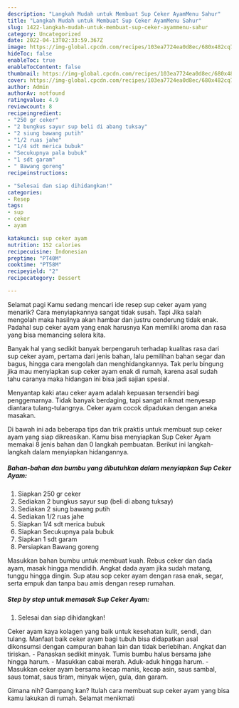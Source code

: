 ```yaml
---
description: "Langkah Mudah untuk Membuat Sup Ceker AyamMenu Sahur"
title: "Langkah Mudah untuk Membuat Sup Ceker AyamMenu Sahur"
slug: 1422-langkah-mudah-untuk-membuat-sup-ceker-ayammenu-sahur
category: Uncategorized
date: 2022-04-13T02:33:59.367Z
image: https://img-global.cpcdn.com/recipes/103ea7724ea0d8ec/680x482cq70/sup-ceker-ayam-foto-resep-utama.jpg
hideToc: false
enableToc: true
enableTocContent: false
thumbnail: https://img-global.cpcdn.com/recipes/103ea7724ea0d8ec/680x482cq70/sup-ceker-ayam-foto-resep-utama.jpg
cover: https://img-global.cpcdn.com/recipes/103ea7724ea0d8ec/680x482cq70/sup-ceker-ayam-foto-resep-utama.jpg
author: Admin
authorAv: notfound
ratingvalue: 4.9
reviewcount: 8
recipeingredient:
- "250 gr ceker"
- "2 bungkus sayur sup beli di abang tuksay"
- "2 siung bawang putih"
- "1/2 ruas jahe"
- "1/4 sdt merica bubuk"
- "Secukupnya pala bubuk"
- "1 sdt garam"
- " Bawang goreng"
recipeinstructions:

- "Selesai dan siap dihidangkan!"
categories:
- Resep
tags:
- sup
- ceker
- ayam

katakunci: sup ceker ayam 
nutrition: 152 calories
recipecuisine: Indonesian
preptime: "PT40M"
cooktime: "PT58M"
recipeyield: "2"
recipecategory: Dessert

---
```



Selamat pagi Kamu sedang mencari ide resep sup ceker ayam yang menarik? Cara menyiapkannya sangat tidak susah. Tapi Jika salah mengolah maka hasilnya akan hambar dan justru cenderung tidak enak. Padahal sup ceker ayam yang enak harusnya Kan memiliki aroma dan rasa yang bisa memancing selera kita.


Banyak hal yang sedikit banyak berpengaruh terhadap kualitas rasa dari sup ceker ayam, pertama dari jenis bahan, lalu pemilihan bahan segar dan bagus, hingga cara mengolah dan menghidangkannya. Tak perlu bingung jika mau menyiapkan sup ceker ayam enak di rumah, karena asal sudah tahu caranya maka hidangan ini bisa jadi sajian spesial.

Menyantap kaki atau ceker ayam adalah kepuasan tersendiri bagi penggemarnya. Tidak banyak berdaging, tapi sangat nikmat menyesap diantara tulang-tulangnya. Ceker ayam cocok dipadukan dengan aneka masakan.


Di bawah ini ada beberapa tips dan trik praktis untuk membuat sup ceker ayam yang siap dikreasikan. Kamu bisa menyiapkan Sup Ceker Ayam memakai 8 jenis bahan dan 0 langkah pembuatan. Berikut ini langkah-langkah dalam menyiapkan hidangannya.

<!--inarticleads1-->

##### Bahan-bahan dan bumbu yang dibutuhkan dalam menyiapkan Sup Ceker Ayam:

1. Siapkan 250 gr ceker
1. Sediakan 2 bungkus sayur sup (beli di abang tuksay)
1. Sediakan 2 siung bawang putih
1. Sediakan 1/2 ruas jahe
1. Siapkan 1/4 sdt merica bubuk
1. Siapkan Secukupnya pala bubuk
1. Siapkan 1 sdt garam
1. Persiapkan  Bawang goreng


Masukkan bahan bumbu untuk membuat kuah. Rebus ceker dan dada ayam, masak hingga mendidih. Angkat dada ayam jika sudah matang, tunggu hingga dingin. Sup atau sop ceker ayam dengan rasa enak, segar, serta empuk dan tanpa bau amis dengan resep rumahan. 

<!--inarticleads2-->

##### Step by step untuk memasak Sup Ceker Ayam:


1. Selesai dan siap dihidangkan!

Ceker ayam kaya kolagen yang baik untuk kesehatan kulit, sendi, dan tulang. Manfaat baik ceker ayam bagi tubuh bisa didapatkan asal dikonsumsi dengan campuran bahan lain dan tidak berlebihan. Angkat dan tiriskan. - Panaskan sedikit minyak. Tumis bumbu halus bersama jahe hingga harum. - Masukkan cabai merah. Aduk-aduk hingga harum. - Masukkan ceker ayam bersama kecap manis, kecap asin, saus sambal, saus tomat, saus tiram, minyak wijen, gula, dan garam. 

Gimana nih? Gampang kan? Itulah cara membuat sup ceker ayam yang bisa kamu lakukan di rumah. Selamat menikmati
